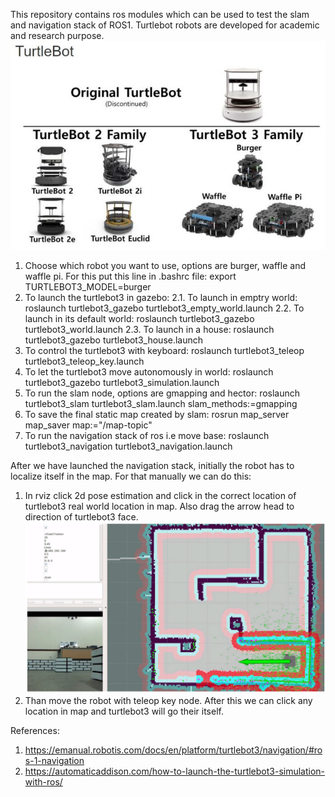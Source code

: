 This repository contains ros modules which can be used to test the slam and navigation stack of ROS1. Turtlebot robots are developed for academic and research purpose. 
![Image of Yaktocat](https://github.com/roboticsai/turtlebot3_ws/blob/master/Docs/Images/48-turtlebotsJPG.jpg)
1. Choose which robot you want to use, options are burger, waffle and waffle pi. For this put this line in .bashrc file:
export TURTLEBOT3_MODEL=burger
2. To launch the turtlebot3 in gazebo:
   2.1. To launch in emptry world:
        roslaunch turtlebot3_gazebo turtlebot3_empty_world.launch
   2.2. To launch in its default world:
        roslaunch turtlebot3_gazebo turtlebot3_world.launch
   2.3. To launch in a house:
        roslaunch turtlebot3_gazebo turtlebot3_house.launch
3. To control the turtlebot3 with keyboard:
   roslaunch turtlebot3_teleop turtlebot3_teleop_key.launch
4. To let the turtlebot3 move autonomously in world:
   roslaunch turtlebot3_gazebo turtlebot3_simulation.launch
5. To run the slam node, options are gmapping and hector:
   roslaunch turtlebot3_slam turtlebot3_slam.launch slam_methods:=gmapping
6. To save the final static map created by slam:
   rosrun map_server map_saver map:="/map-topic"    
7. To run the navigation stack of ros i.e move base:
   roslaunch turtlebot3_navigation turtlebot3_navigation.launch

After we have launched the navigation stack, initially the robot has to localize itself in the map. For that manually we can do this:
1. In rviz click 2d pose estimation and click in the correct location of turtlebot3   real world location in map. Also drag the arrow head to direction of turtlebot3 face.
![Image of Yaktocat](https://github.com/roboticsai/turtlebot3_ws/blob/master/Docs/Images/2d_pose_estimate.png)
2. Than move the robot with teleop key node. 
After this we can click any location in map and turtlebot3 will go their itself.

References: 
1. https://emanual.robotis.com/docs/en/platform/turtlebot3/navigation/#ros-1-navigation
2. https://automaticaddison.com/how-to-launch-the-turtlebot3-simulation-with-ros/
